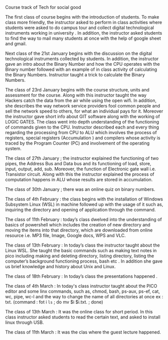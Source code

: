 Course track of Tech for social good 


The first class of course begins with the introduction of students. To make class more friendly, the instructor asked to perform in class activities where students were asked to do campus tour and collect digital technological instruments working in university . In addition, the instructor asked students to find the way to mail many students at once with the help of google sheet and gmail. 

Next class of the 21st January begins with the discussion on the digital technological instruments collected by students. In addition, the instructor gave an intro about the Binary Number and how the CPU operates with the Binary number followed with an example of in class activity of calculating the Binary Numbers. Instructor taught a trick to calculate the Binary Numbers. 

The class of 23rd January begins with the course structure, units and assessment for the course. Along with this instructor taught the way Hackers catch the data from the air while using the open wifi. In addition, she describes the way network service providers fool common people and sell the network speed to others, for what an individual pays for it. Moreover the instructor gave short info about GIT software along with the working of LOGIC GATES. The class went into depth understanding of the functioning of commands given to the CPU. Instructor described each and every thing regarding the processing from CPU to ALU which involves the process of registers, special registers (Accumulation ) and compilers whose activity is traced by the Program Counter (PC) and involvement of the operating system. 

The class of 27th January ; the instructor explained the functioning of two pipes, the Address Bus and Data bus and its functioning of load, store, input, output, add, sub. Moreover, the function of Electronic gate wall i.e. Transistor circuit. Along with this the instructor explained the process of computation happens in ALU whose results are stored in accumulation. 

The class of 30th January ; there was an online quiz on binary numbers. 

The class of  4th February : the class begins with the installation of Windows Subsystem Linux (WSL) in machine followed up with the usage of it such as, inquiring the directory and opening of application through the command. 

The class of 11th February : today’s class dwelved into the understanding of basics of powershell which includes the creation of new directory and moving the items into that directory, which are downloaded from online resource i.e. MP3 file, Image, Google docs, WPS and VLC. 


The class of 13th February : In today’s class the instructor taught about the Linux WSL. She taught the basic commands such as making text notes in pico including making and deleting directory, listing directory, listing the computer’s background functioning process, bash etc . In addition she gave us brief knowledge and history about Unix and Linux. 

The class of 18th February : In today’s class the presentations happened . 

The class of 4th March : In today's class instructor taught about the PICO editor and some linx commands, such as, chmod, bash, ps-aux, ps-ef, cat, wc, pipe, wc-l and the way to change the name of all directories at once ex : txt. (command : fot i `ls` ; do mv $i $i.txt. ; done) 

The class of 13th March : It was the online class for short period. In this class instructor asked students to read the certain text, and asked to install linux through USB. 

The class of 11th March : It was the clas where the guest lecture happened. 
